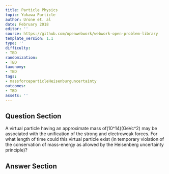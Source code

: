 ```yaml
---
title: Particle Physics
topic: Yukawa Particle
author: Urone et. al
date: February 2018
editor: ''
source: https://github.com/openwebwork/webwork-open-problem-library
template_version: 1.1
type: ''
difficulty:
- TBD
randomization:
- TBD
taxonomy:
- TBD
tags:
- massforceparticleHeisenburguncertainty
outcomes:
- TBD
assets: ''
---
```


## Question Section 

A virtual particle having an approximate mass of(10^14)(GeVc^2) may be associated with the unification of the strong and electroweak forces. For what length of time could this virtual particle exist (in temporary violation of the conservation of mass-energy as allowed by the Heisenberg uncertainty principle)?



## Answer Section

